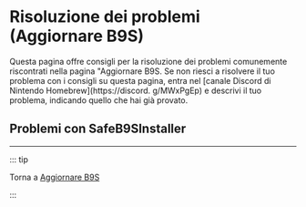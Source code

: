 # Risoluzione dei problemi (Aggiornare B9S)

Questa pagina offre consigli per la risoluzione dei problemi comunemente riscontrati nella pagina "Aggiornare B9S. Se non riesci a risolvere il tuo problema con i consigli su questa pagina, entra nel [canale Discord di Nintendo Homebrew](https://discord. g/MWxPgEp) e descrivi il tuo problema, indicando quello che hai già provato.

## Problemi con SafeB9SInstaller

<!--@include: ./_include/troubleshooting-sb9si-firm.md -->

<!--@include: ./_include/troubleshooting-sb9si-common.md -->

<!--@include: ./_include/troubleshooting-get-help-common.md -->

---

::: tip

Torna a [Aggiornare B9S](updating-b9s)

:::

<!--@include: ./_include/troubleshooting-return.md -->
